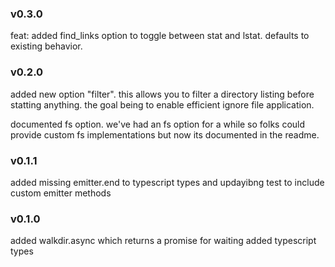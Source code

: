 ### v0.3.0
feat: added find_links option to toggle between stat and lstat. defaults to
existing behavior.

### v0.2.0
added new option "filter". this allows you to filter a directory listing before statting anything.
the goal being to enable efficient ignore file application.

documented fs option. we've had an fs option for a while so folks could provide custom fs implementations but now its documented in the readme.

### v0.1.1
added missing emitter.end to typescript types and updayibng test to include custom emitter methods

### v0.1.0
added walkdir.async which returns a promise for waiting
added typescript types
